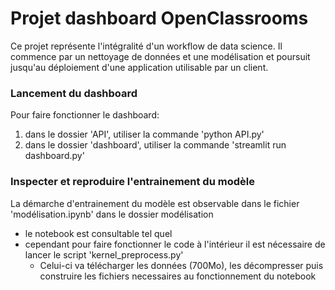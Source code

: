 # Projet dashboard OpenClassrooms

Ce projet représente l'intégralité d'un workflow de data science.
Il commence par un nettoyage de données et une modélisation et poursuit jusqu'au déploiement d'une application utilisable par un client.


### Lancement du dashboard

Pour faire fonctionner le dashboard:
  1. dans le dossier 'API', utiliser la commande 'python API.py'
  2. dans le dossier  'dashboard', utiliser la commande 'streamlit run dashboard.py'

### Inspecter et reproduire l'entrainement du modèle

La démarche d'entrainement du modèle est observable dans le fichier 'modélisation.ipynb' dans le dossier modélisation
  - le notebook est consultable tel quel
  - cependant pour faire fonctionner le code à l'intérieur il est nécessaire de lancer le script 'kernel_preprocess.py'
    - Celui-ci va télécharger les données (700Mo), les décompresser puis construire les fichiers necessaires au fonctionnement du notebook
